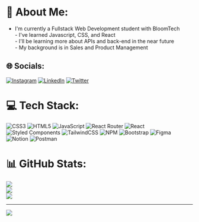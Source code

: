 # 💫 About Me:
- I'm currently a Fullstack Web Development student with BloomTech<br>- I've learned Javascript, CSS, and React<br>- I'll be learning more about APIs and back-end in the near future<br>- My background is in Sales and Product Management


## 🌐 Socials:
[![Instagram](https://img.shields.io/badge/Instagram-%23E4405F.svg?logo=Instagram&logoColor=white)](https://instagram.com/justin.byrd10) [![LinkedIn](https://img.shields.io/badge/LinkedIn-%230077B5.svg?logo=linkedin&logoColor=white)](https://linkedin.com/in/justin-byrd7) [![Twitter](https://img.shields.io/badge/Twitter-%231DA1F2.svg?logo=Twitter&logoColor=white)](https://twitter.com/tweeter__byrd) 

# 💻 Tech Stack:
![CSS3](https://img.shields.io/badge/css3-%231572B6.svg?style=for-the-badge&logo=css3&logoColor=white) ![HTML5](https://img.shields.io/badge/html5-%23E34F26.svg?style=for-the-badge&logo=html5&logoColor=white) ![JavaScript](https://img.shields.io/badge/javascript-%23323330.svg?style=for-the-badge&logo=javascript&logoColor=%23F7DF1E) ![React Router](https://img.shields.io/badge/React_Router-CA4245?style=for-the-badge&logo=react-router&logoColor=white) ![React](https://img.shields.io/badge/react-%2320232a.svg?style=for-the-badge&logo=react&logoColor=%2361DAFB) ![Styled Components](https://img.shields.io/badge/styled--components-DB7093?style=for-the-badge&logo=styled-components&logoColor=white) ![TailwindCSS](https://img.shields.io/badge/tailwindcss-%2338B2AC.svg?style=for-the-badge&logo=tailwind-css&logoColor=white) ![NPM](https://img.shields.io/badge/NPM-%23000000.svg?style=for-the-badge&logo=npm&logoColor=white) ![Bootstrap](https://img.shields.io/badge/bootstrap-%23563D7C.svg?style=for-the-badge&logo=bootstrap&logoColor=white) 	![Figma](https://img.shields.io/badge/figma-%23F24E1E.svg?style=for-the-badge&logo=figma&logoColor=white) ![Notion](https://img.shields.io/badge/Notion-%23000000.svg?style=for-the-badge&logo=notion&logoColor=white) ![Postman](https://img.shields.io/badge/Postman-FF6C37?style=for-the-badge&logo=postman&logoColor=white)
# 📊 GitHub Stats:
![](https://github-readme-stats.vercel.app/api?username=jwbw29&theme=dark&hide_border=false&include_all_commits=false&count_private=false)<br/>
![](https://github-readme-streak-stats.herokuapp.com/?user=jwbw29&theme=dark&hide_border=false)<br/>
![](https://github-readme-stats.vercel.app/api/top-langs/?username=jwbw29&theme=dark&hide_border=false&include_all_commits=false&count_private=false&layout=compact)

---
[![](https://visitcount.itsvg.in/api?id=jwbw29&icon=0&color=0)](https://visitcount.itsvg.in)

<!-- Proudly created with GPRM ( https://gprm.itsvg.in ) -->
